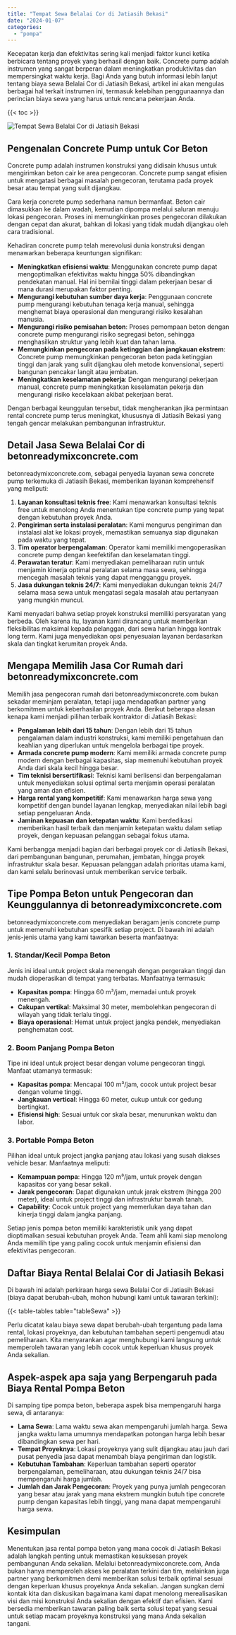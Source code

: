 ```yaml
---
title: "Tempat Sewa Belalai Cor di Jatiasih Bekasi"
date: "2024-01-07"
categories: 
  - "pompa"
---
```


Kecepatan kerja dan efektivitas sering kali menjadi faktor kunci ketika berbicara tentang proyek yang berhasil dengan baik. Concrete pump adalah instrumen yang sangat berperan dalam meningkatkan produktivitas dan mempersingkat waktu kerja. Bagi Anda yang butuh informasi lebih lanjut tentang biaya sewa Belalai Cor di Jatiasih Bekasi, artikel ini akan mengulas berbagai hal terkait instrumen ini, termasuk kelebihan penggunaannya dan perincian biaya sewa yang harus untuk rencana pekerjaan Anda.

{{< toc >}}

![Tempat Sewa Belalai Cor di Jatiasih Bekasi](https://betoncor8.github.io/pump/concrete-pump%20(3).png)

## Pengenalan Concrete Pump untuk Cor Beton

Concrete pump adalah instrumen konstruksi yang didisain khusus untuk mengirimkan beton cair ke area pengecoran. Concrete pump sangat efisien untuk mengatasi berbagai masalah pengecoran, terutama pada proyek besar atau tempat yang sulit dijangkau.

Cara kerja concrete pump sederhana namun bermanfaat. Beton cair dimasukkan ke dalam wadah, kemudian dipompa melalui saluran menuju lokasi pengecoran. Proses ini memungkinkan proses pengecoran dilakukan dengan cepat dan akurat, bahkan di lokasi yang tidak mudah dijangkau oleh cara tradisional.

Kehadiran concrete pump telah merevolusi dunia konstruksi dengan menawarkan beberapa keuntungan signifikan:

- **Meningkatkan efisiensi waktu**: Menggunakan concrete pump dapat mengoptimalkan efektivitas waktu hingga 50% dibandingkan pendekatan manual. Hal ini bernilai tinggi dalam pekerjaan besar di mana durasi merupakan faktor penting.
- **Mengurangi kebutuhan sumber daya kerja**: Penggunaan concrete pump mengurangi kebutuhan tenaga kerja manual, sehingga menghemat biaya operasional dan mengurangi risiko kesalahan manusia.
- **Mengurangi risiko pemisahan beton**: Proses pemompaan beton dengan concrete pump mengurangi risiko segregasi beton, sehingga menghasilkan struktur yang lebih kuat dan tahan lama.
- **Memungkinkan pengecoran pada ketinggian dan jangkauan ekstrem**: Concrete pump memungkinkan pengecoran beton pada ketinggian tinggi dan jarak yang sulit dijangkau oleh metode konvensional, seperti bangunan pencakar langit atau jembatan.
- **Meningkatkan keselamatan pekerja**: Dengan mengurangi pekerjaan manual, concrete pump meningkatkan keselamatan pekerja dan mengurangi risiko kecelakaan akibat pekerjaan berat.

Dengan berbagai keunggulan tersebut, tidak mengherankan jika permintaan rental concrete pump terus meningkat, khususnya di Jatiasih Bekasi yang tengah gencar melakukan pembangunan infrastruktur.

## Detail Jasa Sewa Belalai Cor di betonreadymixconcrete.com

betonreadymixconcrete.com, sebagai penyedia layanan sewa concrete pump terkemuka di Jatiasih Bekasi, memberikan layanan komprehensif yang meliputi:

1. **Layanan konsultasi teknis free**: Kami menawarkan konsultasi teknis free untuk menolong Anda menentukan tipe concrete pump yang tepat dengan kebutuhan proyek Anda.
2. **Pengiriman serta instalasi peralatan**: Kami mengurus pengiriman dan instalasi alat ke lokasi proyek, memastikan semuanya siap digunakan pada waktu yang tepat.
3. **Tim operator berpengalaman**: Operator kami memiliki mengoperasikan concrete pump dengan keefektifan dan keselamatan tinggi.
4. **Perawatan teratur**: Kami menyediakan pemeliharaan rutin untuk menjamin kinerja optimal peralatan selama masa sewa, sehingga mencegah masalah teknis yang dapat mengganggu proyek.
5. **Jasa dukungan teknis 24/7**: Kami menyediakan dukungan teknis 24/7 selama masa sewa untuk mengatasi segala masalah atau pertanyaan yang mungkin muncul.

Kami menyadari bahwa setiap proyek konstruksi memiliki persyaratan yang berbeda. Oleh karena itu, layanan kami dirancang untuk memberikan fleksibilitas maksimal kepada pelanggan, dari sewa harian hingga kontrak long term. Kami juga menyediakan opsi penyesuaian layanan berdasarkan skala dan tingkat kerumitan proyek Anda.

## Mengapa Memilih Jasa Cor Rumah dari betonreadymixconcrete.com

Memilih jasa pengecoran rumah dari betonreadymixconcrete.com bukan sekadar meminjam peralatan, tetapi juga mendapatkan partner yang berkomitmen untuk keberhasilan proyek Anda. Berikut beberapa alasan kenapa kami menjadi pilihan terbaik kontraktor di Jatiasih Bekasi:

- **Pengalaman lebih dari 15 tahun**: Dengan lebih dari 15 tahun pengalaman dalam industri konstruksi, kami memiliki pengetahuan dan keahlian yang diperlukan untuk mengelola berbagai tipe proyek.
- **Armada concrete pump modern**: Kami memiliki armada concrete pump modern dengan berbagai kapasitas, siap memenuhi kebutuhan proyek Anda dari skala kecil hingga besar.
- **Tim teknisi bersertifikasi**: Teknisi kami berlisensi dan berpengalaman untuk menyediakan solusi optimal serta menjamin operasi peralatan yang aman dan efisien.
- **Harga rental yang kompetitif**: Kami menawarkan harga sewa yang kompetitif dengan bundel layanan lengkap, menyediakan nilai lebih bagi setiap pengeluaran Anda.
- **Jaminan kepuasan dan ketepatan waktu**: Kami berdedikasi memberikan hasil terbaik dan menjamin ketepatan waktu dalam setiap proyek, dengan kepuasan pelanggan sebagai fokus utama.

Kami berbangga menjadi bagian dari berbagai proyek cor di Jatiasih Bekasi, dari pembangunan bangunan, perumahan, jembatan, hingga proyek infrastruktur skala besar. Kepuasan pelanggan adalah prioritas utama kami, dan kami selalu berinovasi untuk memberikan service terbaik.

## Tipe Pompa Beton untuk Pengecoran dan Keunggulannya di betonreadymixconcrete.com

betonreadymixconcrete.com menyediakan beragam jenis concrete pump untuk memenuhi kebutuhan spesifik setiap project. Di bawah ini adalah jenis-jenis utama yang kami tawarkan beserta manfaatnya:

### 1\. Standar/Kecil Pompa Beton

Jenis ini ideal untuk project skala menengah dengan pergerakan tinggi dan mudah dioperasikan di tempat yang terbatas. Manfaatnya termasuk:

- **Kapasitas pompa**: Hingga 60 m³/jam, memadai untuk proyek menengah.
- **Cakupan vertikal**: Maksimal 30 meter, membolehkan pengecoran di wilayah yang tidak terlalu tinggi.
- **Biaya operasional**: Hemat untuk project jangka pendek, menyediakan penghematan cost.

### 2\. Boom Panjang Pompa Beton

Tipe ini ideal untuk project besar dengan volume pengecoran tinggi. Manfaat utamanya termasuk:

- **Kapasitas pompa**: Mencapai 100 m³/jam, cocok untuk project besar dengan volume tinggi.
- **Jangkauan vertical**: Hingga 60 meter, cukup untuk cor gedung bertingkat.
- **Efisiensi high**: Sesuai untuk cor skala besar, menurunkan waktu dan labor.

### 3\. Portable Pompa Beton

Pilihan ideal untuk project jangka panjang atau lokasi yang susah diakses vehicle besar. Manfaatnya meliputi:

- **Kemampuan pompa**: Hingga 120 m³/jam, untuk proyek dengan kapasitas cor yang besar sekali.
- **Jarak pengecoran**: Dapat digunakan untuk jarak ekstrem (hingga 200 meter), ideal untuk project tinggi dan infrastruktur bawah tanah.
- **Capability**: Cocok untuk project yang memerlukan daya tahan dan kinerja tinggi dalam jangka panjang.

Setiap jenis pompa beton memiliki karakteristik unik yang dapat dioptimalkan sesuai kebutuhan proyek Anda. Team ahli kami siap menolong Anda memilih tipe yang paling cocok untuk menjamin efisiensi dan efektivitas pengecoran.

## Daftar Biaya Rental Belalai Cor di Jatiasih Bekasi

Di bawah ini adalah perkiraan harga sewa Belalai Cor di Jatiasih Bekasi (biaya dapat berubah-ubah, mohon hubungi kami untuk tawaran terkini):

{{< table-tables table="tableSewa" >}}

Perlu dicatat kalau biaya sewa dapat berubah-ubah tergantung pada lama rental, lokasi proyeknya, dan kebutuhan tambahan seperti pengemudi atau pemeliharaan. Kita menyarankan agar menghubungi kami langsung untuk memperoleh tawaran yang lebih cocok untuk keperluan khusus proyek Anda sekalian.

## Aspek-aspek apa saja yang Berpengaruh pada Biaya Rental Pompa Beton

Di samping tipe pompa beton, beberapa aspek bisa mempengaruhi harga sewa, di antaranya:

- **Lama Sewa**: Lama waktu sewa akan mempengaruhi jumlah harga. Sewa jangka waktu lama umumnya mendapatkan potongan harga lebih besar dibandingkan sewa per hari.
- **Tempat Proyeknya**: Lokasi proyeknya yang sulit dijangkau atau jauh dari pusat penyedia jasa dapat menambah biaya pengiriman dan logistik.
- **Kebutuhan Tambahan**: Keperluan tambahan seperti operator berpengalaman, pemeliharaan, atau dukungan teknis 24/7 bisa mempengaruhi harga jumlah.
- **Jumlah dan Jarak Pengecoran**: Proyek yang punya jumlah pengecoran yang besar atau jarak yang mana ekstrem mungkin butuh tipe concrete pump dengan kapasitas lebih tinggi, yang mana dapat mempengaruhi harga sewa.

## Kesimpulan

Menentukan jasa rental pompa beton yang mana cocok di Jatiasih Bekasi adalah langkah penting untuk memastikan kesuksesan proyek pembangunan Anda sekalian. Melalui betonreadymixconcrete.com, Anda bukan hanya memperoleh akses ke peralatan terkini dan tim, melainkan juga partner yang berkomitmen demi memberikan solusi terbaik optimal sesuai dengan keperluan khusus proyeknya Anda sekalian. Jangan sungkan demi kontak kita dan diskusikan bagaimana kami dapat menolong merealisasikan visi dan misi konstruksi Anda sekalian dengan efektif dan efisien. Kami bersedia memberikan tawaran paling baik serta solusi tepat yang sesuai untuk setiap macam proyeknya konstruksi yang mana Anda sekalian tangani.
